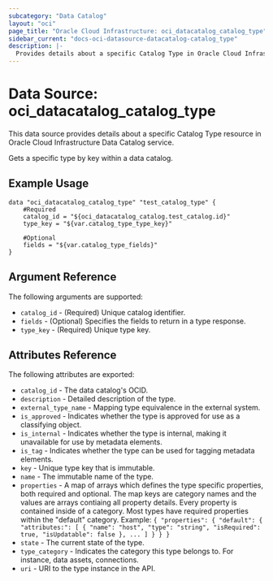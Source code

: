 ```yaml
---
subcategory: "Data Catalog"
layout: "oci"
page_title: "Oracle Cloud Infrastructure: oci_datacatalog_catalog_type"
sidebar_current: "docs-oci-datasource-datacatalog-catalog_type"
description: |-
  Provides details about a specific Catalog Type in Oracle Cloud Infrastructure Data Catalog service
---
```


# Data Source: oci_datacatalog_catalog_type
This data source provides details about a specific Catalog Type resource in Oracle Cloud Infrastructure Data Catalog service.

Gets a specific type by key within a data catalog.

## Example Usage

```hcl
data "oci_datacatalog_catalog_type" "test_catalog_type" {
	#Required
	catalog_id = "${oci_datacatalog_catalog.test_catalog.id}"
	type_key = "${var.catalog_type_type_key}"

	#Optional
	fields = "${var.catalog_type_fields}"
}
```

## Argument Reference

The following arguments are supported:

* `catalog_id` - (Required) Unique catalog identifier.
* `fields` - (Optional) Specifies the fields to return in a type response. 
* `type_key` - (Required) Unique type key.


## Attributes Reference

The following attributes are exported:

* `catalog_id` - The data catalog's OCID.
* `description` - Detailed description of the type.
* `external_type_name` - Mapping type equivalence in the external system.
* `is_approved` - Indicates whether the type is approved for use as a classifying object.
* `is_internal` - Indicates whether the type is internal, making it unavailable for use by metadata elements.
* `is_tag` - Indicates whether the type can be used for tagging metadata elements.
* `key` - Unique type key that is immutable.
* `name` - The immutable name of the type.
* `properties` - A map of arrays which defines the type specific properties, both required and optional. The map keys are category names and the values are arrays contiaing all property details. Every property is contained inside of a category. Most types have required properties within the "default" category. Example: `{ "properties": { "default": { "attributes:": [ { "name": "host", "type": "string", "isRequired": true, "isUpdatable": false }, ... ] } } }` 
* `state` - The current state of the type.
* `type_category` - Indicates the category this type belongs to. For instance, data assets, connections.
* `uri` - URI to the type instance in the API.

